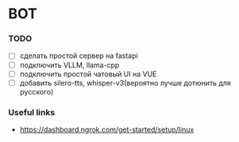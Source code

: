 # BOT

### TODO

- [ ] сделать простой сервер на fastapi
- [ ] подключить VLLM, llama-cpp
- [ ] подключить простой чатовый UI на VUE
- [ ] добавить silero-tts, whisper-v3(вероятно лучше дотюнить для русского)

### Useful links

- https://dashboard.ngrok.com/get-started/setup/linux
